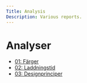 ```yaml
---
Title: Analysis
Description: Various reports.
---
```


Analyser
========
* [01: Färger](%base_url%?analysis/01_colors)
* [02: Laddningstid](%base_url%?analysis/02_load)
* [03: Designprinciper](%base_url%?analysis/03_design_principles)
